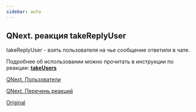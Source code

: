 ```yaml
---
sidebar: auto
---
```


## QNext. реакция takeReplyUser

takeReplyUser - взять пользователя на чье сообщение ответили в чате.



Подробнее об использовании можно прочитать в инструкции по реакции: [**takeUsers**](/docs-test/ph/reactions/takeusers)



[QNext. Пользователи](/docs-test/ph/admin/users-about)

[QNext. Перечень реакций](/docs-test/ph/reactions)



[Original](https://telegra.ph/QNext-admin-reaction-takeReplyUser-05-09)